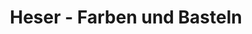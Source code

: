 ---
title: "Heser - Farben und Basteln"
url: /unterwoessen/heser-farben-und-basteln/
shop: Farben
---
